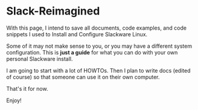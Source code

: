 # Slack-Reimagined
With this page, I intend to save all documents, code examples, and code snippets I used to Install and Configure Slackware Linux. 

Some of it may not make sense to you, or you may have a different system configuration. This is <b>just a guide</b> for what you can do with your own personal Slackware install.

I am going to start with a lot of HOWTOs. Then I plan to write docs (edited of course) so that someone can use it on their own computer. 

That's it for now. 

Enjoy!
